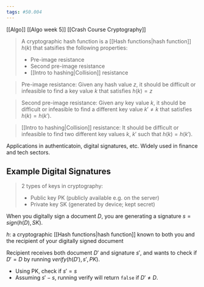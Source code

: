 ```yaml
---
tags: #50.004
---
```

[[Algo]]
[[Algo week 5]]
[[Crash Course Cryptography]]

> A cryptographic hash function is a [[Hash functions|hash function]] $h(k)$ that satsifies the following properties:
> - Pre-image resistance
> - Second pre-image resistance
> - [[Intro to hashing|Collision]] resistance

> Pre-image resistance:
> Given any hash value $z$, it should be difficult or infeasible to find a key value $k$ that satisfies $h(k)=z$

> Second pre-image resistance:
> Given any key value $k$, it should be difficult or infeasible to find a different key value $k' \not= k$ that satisfies $h(k) = h(k')$.

> [[Intro to hashing|Collision]] resistance:
> It should be difficult or infeasible to find two different key values $k$, $k'$ such that $h(k) = h(k')$.

Applications in authenticatoin, digital signatures, etc.
Widely used in finance and tech sectors.

## Example Digital Signatures
> 2 types of keys in cryptography:
> - Public key PK (publicly available e.g. on the server)
> - Private key SK (generated by device; kept secret)

When you digitally sign a document $D$,  you are generating a signature $s=sign(h(D), SK)$.

$h$: a cryptographic [[Hash functions|hash function]] known to both you and the recipient of your digitally signed document

Recipient receives both document $D'$ and signature $s'$, and wants to check if $D'=D$ by running $verify(h(D'), s', PK)$.
- Using PK, check if $s'=s$
- Assuming $s'-s$,  running verify will return `false` if $D'\not=D$.
